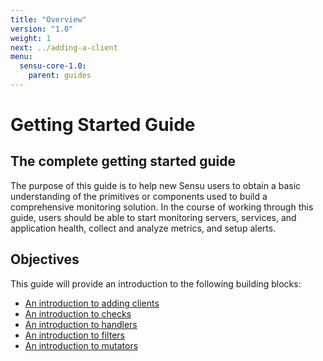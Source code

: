 ```yaml
---
title: "Overview"
version: "1.0"
weight: 1
next: ../adding-a-client
menu:
  sensu-core-1.0:
    parent: guides
---
```


# Getting Started Guide

## The complete getting started guide

The purpose of this guide is to help new Sensu users to obtain a basic
understanding of the primitives or components used to build a comprehensive
monitoring solution. In the course of working through this guide, users should
be able to start monitoring servers, services, and application health, collect
and analyze metrics, and setup alerts.

## Objectives

This guide will provide an introduction to the following building blocks:

- [An introduction to adding clients][1]
- [An introduction to checks][2]
- [An introduction to handlers][3]
- [An introduction to filters][4]
- [An introduction to mutators][5]

[1]:  ../adding-a-client/
[2]:  ../intro-to-checks/
[3]:  ../intro-to-handlers/
[4]:  ../intro-to-filters/
[5]:  ../intro-to-mutators/
